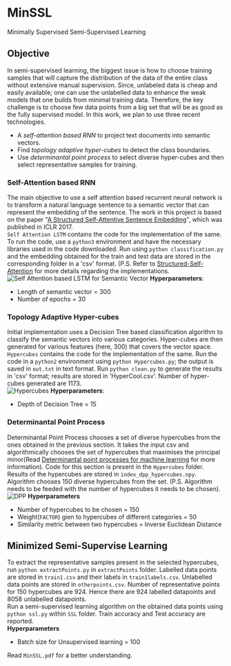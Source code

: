 # MinSSL
Minimally Supervised Semi-Supervised Learning

## Objective
 In semi-supervised learning, the biggest issue is how to choose training samples that will capture the distribution of the data of the entire class without extensive manual supervision. Since, unlabeled data is cheap and easily available; one can use the unlabelled data to enhance the weak models that one builds from minimal training data. Therefore, the key challenge is to choose few data points from a big set that will be as good as the fully supervised model. In this work, we plan to use three recent technologies.  
 * A *self-attention based RNN* to project text documents into semantic vectors.  
 * Find *topology adaptive hyper-cubes* to detect the class boundaries.  
 * Use *determinantal point process* to select diverse hyper-cubes and then select representative samples for training.  
 
 
 ### Self-Attention based RNN
The main objective to use a self attention based recurrent neural network is to transform a natural language sentence to a semantic vector that can represent the embedding of the sentence. The work in this project is based on the paper "[A Structured Self-Attentive Sentence Embedding](https://arxiv.org/abs/1703.03130)", which was published in ICLR 2017.  
 `Self Attention LSTM` contains the code for the implementation of the same. To run the code, use a `python3` environment and have the necessary libraries used in the code downloaded. Run using `python classification.py` and the embedding obtained for the train and test data are stored in the corresponding folder in a 'csv' format. (P.S. Refer to [Structured-Self-Attention](https://github.com/kaushalshetty/Structured-Self-Attention) for more details regarding the implementations.  
 ![Self Attention based LSTM for Semantic Vector](https://user-images.githubusercontent.com/166852/33136258-ccc5bc08-cf72-11e7-8ddd-368e4a85a0a8.png)
 **Hyperparameters**:  
 * Length of semantic vector = 300
 * Number of epochs = 30  
 
 
### Topology Adaptive Hyper-cubes
  Initial implementation uses a Decision Tree based classification algorithm to classify the semantic vectors into various categories. Hyper-cubes are then generated for various features (here, 300) that covers the vector space.  
  `Hypercubes` contains the code for the implementation of the same. Run the code in a `python2` environment using `python Hypercubes.py`; the output is saved in `out.txt` in text format. Run `python clean.py` to generate the results in 'csv' format; results are stored in 'HyperCool.csv'. Number of hyper-cubes generated are 1173.  
![Hypercubes](https://user-images.githubusercontent.com/23696812/56296144-8eef4e00-614b-11e9-80ce-7fbecc150437.png)
  **Hyperparameters**:
  * Depth of Decision Tree = 15
  
  
  ### Determinantal Point Process
  Determinantal Point Process chooses a set of diverse hypercubes from the ones obtained in the previous section. It takes the input csv and algorithmically chooses the set of hypercubes that maximises the principal minor(Read [Determinantal point processes for machine learning](https://arxiv.org/pdf/1207.6083.pdf) for more information). Code for this section is present in the `Hypercubes` folder. Results of the hypercubes are stored in `index_dpp_hypercubes.npy`. Algorithm chooses 150 diverse hypercubes from the set. (P.S. Algorithm needs to be feeded with the number of hypercubes it needs to be chosen).  
  ![DPP](https://user-images.githubusercontent.com/23696812/56296142-8dbe2100-614b-11e9-9eb0-05a02a9c4299.png)
  **Hyperparameters**
  * Number of hypercubes to be chosen = 150
  * Weight(`FACTOR`) gien to hypercubes of different categories = 50
  * Similarity metric between two hypercubes = Inverse Euclidean Distance  
 
 
 ## Minimized Semi-Supervise Learning
 To extract the representative samples present in the selected hypercubes, run `python extractPoints.py` in `extractPoints` folder. Labelled data points are stored in `train1.csv` and their labels in `train1labels.csv`. Unlabelled data points are stored in `otherpoints.csv`. Number of representative points for 150 hypercubes are 924. Hence there are 924 labelled datapoints and 8058 unlabelled datapoints.   
 Run a semi-supervised learning algorithm on the obtained data points using `python ssl.py` within `SSL` folder. Train accuracy and Test accuracy are reported.  
 **Hyperparameters**
 * Batch size for Unsupervised learning = 100
 
 
 Read `MinSSL.pdf` for a better understanding.  
